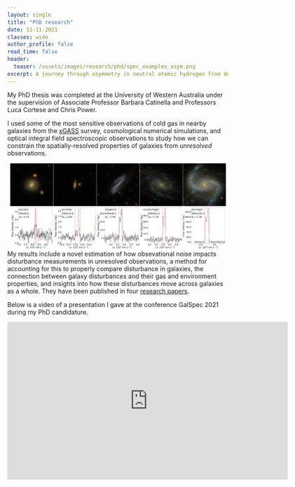 ```yaml
---
layout: single
title: "PhD research" 
date: 11-11-2021
classes: wide
author_profile: false
read_time: false
header:
  teaser: /assets/images/research/phd/spec_examples_asym.png
excerpt: A journey through asymmetry in neutral atomic hydrogen from deep HI data, numerical simulations, and combination with IFS data from the SAMI survey.
---
```


My PhD thesis was completed at the University of Western Australia under the supervision of Associate Professor Barbara Catinella and Professors Luca Cortese and Chris Power.
<!-- {: style="text-align: left;"} -->

I used some of the most sensitive observations of cold gas in nearby galaxies from the <a href="https://xgass.icrar.org/" target="_blank">xGASS</a> survey, cosmological numerical  simulations, and optical integral field spectroscopic observations to study how we can constrain the spatially-resolved properties of galaxies from _unresolved_ observations. 
<!-- {: style="text-align: left;"} -->

<img src="/assets/images/research/phd/spec_examples_asym.png" alt="" width="500" align="right" style="margin: 0px 0px 0px 10px;">

My results include a novel estimation of how obsevational noise impacts disturbance measurements in unresolved observations, a method for accounting for this to properly compare disturbance in galaxies, the connection between galaxy disturbances and their gas and environment properties, and insights into how these disturbances move across galaxies as a whole.
They have been published in four <a href="https://ui.adsabs.harvard.edu/search/fq=%7B!type%3Daqp%20v%3D%24fq_database%7D&fq_database=(database%3Aastronomy)&q=%20%20author%3A%22%5EWatts%2C%20Adam%20B.%22%20author%3A%22Catinella%22%20author%3A%22Cortese%22%20author%3A%22Power%22year%3A2020-2023%20doctype%3Aarticle%20&sort=date%20desc%2C%20bibcode%20desc&p_=0" target="_blank">research papers</a>.


Below is a video of a presentation I gave at the conference GalSpec 2021 during my PhD candidature. 

<iframe width="640" height="360" src="https://www.youtube.com/embed/2NhY02PrB0Y" title="YouTube video player" frameborder="0" allow="accelerometer; autoplay; clipboard-write; encrypted-media; gyroscope; picture-in-picture; web-share" allowfullscreen></iframe>




